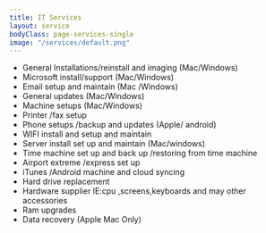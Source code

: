 ```yaml
---
title: IT Services
layout: service
bodyClass: page-services-single
image: "/services/default.png"
---
```


-	General Installations/reinstall and imaging  (Mac/Windows)
-	Microsoft install/support (Mac/Windows)
-	Email setup and maintain (Mac /Windows)
-   General updates (Mac/Windows)
-	Machine setups (Mac/Windows)
-	Printer /fax setup
-	Phone setups /backup and updates (Apple/ android)
-	WIFI install and setup and maintain 
-	Server install set up and maintain (Mac/windows)
-	Time machine set up and back up /restoring from time machine 
-	Airport extreme /express set up 
-   iTunes /Android machine and cloud syncing 
-	Hard drive replacement 
-	Hardware supplier  IE:cpu ,screens,keyboards and may other accessories 
-	Ram upgrades 
-	Data recovery (Apple Mac Only)